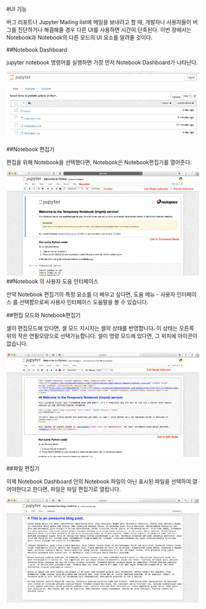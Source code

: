 #UI 기능

버그 리포트나 Jupyter Mailing list에 메일을 보내려고 할 때, 개발자나 사용자들이 버그를 진단하거나 해결해줄 경우 다른 UI를 사용하면 시간이 단축된다.
이번 장에서는 Notebook과 Notebook의 다른 모드의 UI 요소를 알려줄 것이다.

##Notebook Dashboard

jupyter notebook 명령어를 실행하면 가장 먼저  Notebook Dashboard가 나타난다.

![Notebook Dashboard example](docs/resources/dashboard.GIF "Notebook Dashboard")



##Notebook 편집기

편집을 위해 Notebook을 선택했다면, Notebook은 Notebook편집기를 열어준다.

![Notebook Editor example](docs/resources/Notebook_Editor.GIF "Notebook Editor")
##Notebook 의 사용자 도움 인터페이스

만약 Notebook 편집기의 특정 요소를 더 배우고 싶다면, 도움 메뉴 - 사용자 인터페이스 를 선택함으로써 사용사 인터페이스 도움말을 볼 수 있습니다.

##편집 모드와 Notebook편집기

셀이 편집모드에 있다면, 셀 모드 지시자는 셀의 상태를 반영합니다. 이 상태는 오른쪽 위의 작은 연필모양으로 선택가능합니다. 셀이 명령 모드에 있다면, 그 위치에 아이콘이 없습니다.

![Edit Mode example](docs/resources/edit_mode.GIF "Edit Mode")

##파일 편집기

이제 Notebook Dashboard 안의 Notebook 파일이 아닌 표시된 파일을 선택하여 열어야한다고 한다면, 파일은 파일 편집기로 열립니다.

![File Editor example](docs/resources/file_editor.GIF "File Editor")





